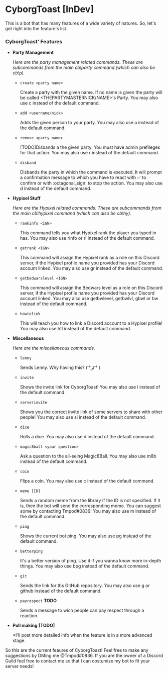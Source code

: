 # CyborgToast [InDev]

This is a bot that has many features of a wide variety of natures. So, let's get right into the feature's list.

### CyborgToast' Features

  * **Party Management**
  
    *Here are the party management related commands. These are subcommands from the main cb!party command (which can also be cb!p).*
    
    - `create <party name>`
    
      Create a party with the given name. If no name is given the party will be called <THEPARTYMASTERNICK/NAME>'s Party. You may also use c instead of the default command.
      
    - `add <username/nick>`
    
      Adds the given person to your party. You may also use a instead of the default command.
      
    - `remove <party name>`
    
      [TODO]Disbands a the given party. You must have admin prefileges for that action. You may also use r instead of the default command.
      
    - `disband`
    
      Disbands the party in which the command is executed. It will prompt a confirmation message to which you have to react with :white_check_mark: to confirm or with :octagonal_sign: to stop the action. You may also use d instead of the default command.

  * **Hypixel Stuff**
  
    *Here are the Hypixel related commands. These are subcommands from the main cb!hypixel command (which can also be cb!hy).*
    
    - `rankinfo <IGN>`
    
      This command tells you what Hypixel rank the player you typed in has. You may also use rinfo or ri instead of the default command.
      
    - `getrank <IGN>`
    
      This command will assign the Hypixel rank as a role on this Discord server, if the Hypixel profile name you provided has your Discord account linked. You may also use gr instead of the default command.
      
    - `getbedwarslevel <IGN>`
    
      This command will assign the Bedwars level as a role on this Discord server, if the Hypixel profile name you provided has your Discord account linked. You may also use getbwlevel, getbwlvl, gbwl or bw instead of the default command.
      
    - `howtolink`
    
      This will teach you how to link a Discord account to a Hypixel profile! You may also use htl instead of the default command.
      
  * **Miscellaneous**
    
    *Here are the miscellaneous commands.*
    
    - `lenny`
    
      Sends Lenny. Why having this? ( ͡° ͜ʖ ͡° )
      
    - `invite`
    
      Shows the invite link for CyborgToast! You may also use i instead of the default command.
      
    - `serverinvite`
    
      Shows you the correct invite link of some servers to share with other people! You may also use si instead of the default command.
      
    - `dice`
    
      Rolls a dice. You may also use d instead of the default command.
      
    - `magic8ball <your question>`
    
      Ask a question to the all-seing Magic8Ball. You may also use m8b instead of the default command.
      
    - `coin`
    
      Flips a coin. You may also use c instead of the default command.
      
    - `meme [ID]`
    
      Sends a random meme from the library if the ID is not specified. If it is, then the bot will send the corresponding meme. You can suggest some by contacting Tmpod#0836! You may also use m instead of the default command.
      
    - `ping`
    
      Shows the current bot ping. You may also use pg instead of the default command.
      
    - `betterping`
    
      It's a better version of ping. Use it if you wanna know more in-depth things. You may also use bpg instead of the default command.
      
    - `git`
    
      Sends the link for ths GitHub repository. You may also use g or github instead of the default command.
      
    - `payrespect` **TODO**
    
      Sends a message to wich people can pay respect through a reaction.
      
  * **Poll making** **[TODO]**
  
    *I'll post more detailed info when the feature is in a more advanced stage.
  
  
  
  So this are the current feaures of CyborgToast! Feel free to make any suggestions by DMing me @Tmpod#0836.
  If you are the owner of a Discord Guild feel free to contact me so that I can costumize my bot to fit your server needs!
